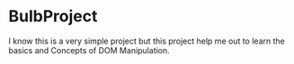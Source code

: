 # BulbProject
I know this is a very simple project but this project help me out to learn the basics and Concepts of DOM Manipulation.
